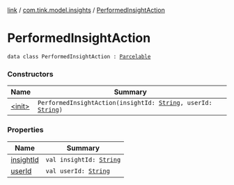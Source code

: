 [link](../../index.md) / [com.tink.model.insights](../index.md) / [PerformedInsightAction](./index.md)

# PerformedInsightAction

`data class PerformedInsightAction : `[`Parcelable`](https://developer.android.com/reference/android/os/Parcelable.html)

### Constructors

| Name | Summary |
|---|---|
| [&lt;init&gt;](-init-.md) | `PerformedInsightAction(insightId: `[`String`](https://kotlinlang.org/api/latest/jvm/stdlib/kotlin/-string/index.html)`, userId: `[`String`](https://kotlinlang.org/api/latest/jvm/stdlib/kotlin/-string/index.html)`)` |

### Properties

| Name | Summary |
|---|---|
| [insightId](insight-id.md) | `val insightId: `[`String`](https://kotlinlang.org/api/latest/jvm/stdlib/kotlin/-string/index.html) |
| [userId](user-id.md) | `val userId: `[`String`](https://kotlinlang.org/api/latest/jvm/stdlib/kotlin/-string/index.html) |
